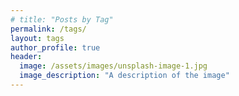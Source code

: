 ```yaml
---
# title: "Posts by Tag"
permalink: /tags/
layout: tags
author_profile: true
header:
  image: /assets/images/unsplash-image-1.jpg
  image_description: "A description of the image"
---
```

